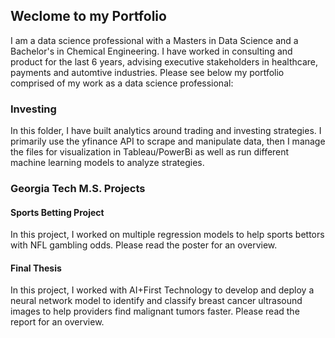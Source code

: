 ## Weclome to my Portfolio

I am a data science professional with a Masters in Data Science and a Bachelor's in Chemical Engineering. I have worked in consulting and product for the last 6 years, advising executive stakeholders in healthcare, payments and automtive industries. Please see below my portfolio comprised of my work as a data science professional:

### Investing

In this folder, I have built analytics around trading and investing strategies. I primarily use the yfinance API to scrape and manipulate data, then I manage the files for visualization in Tableau/PowerBi as well as run different machine learning models to analyze strategies.

### Georgia Tech M.S. Projects

#### Sports Betting Project
In this project, I worked on multiple regression models to help sports bettors with NFL gambling odds. Please read the poster for an overview.

#### Final Thesis
In this project, I worked with AI+First Technology to develop and deploy a neural network model to identify and classify breast cancer ultrasound images to help providers find malignant tumors faster. Please read the report for an overview.
<!--
**adityarthakur/adityarthakur** is a ✨ _special_ ✨ repository because its `README.md` (this file) appears on your GitHub profile.

Here are some ideas to get you started:

- 🔭 I’m currently working on ...
- 🌱 I’m currently learning ...
- 👯 I’m looking to collaborate on ...
- 🤔 I’m looking for help with ...
- 💬 Ask me about ...
- 📫 How to reach me: ...
- 😄 Pronouns: ...
- ⚡ Fun fact: ...
-->
